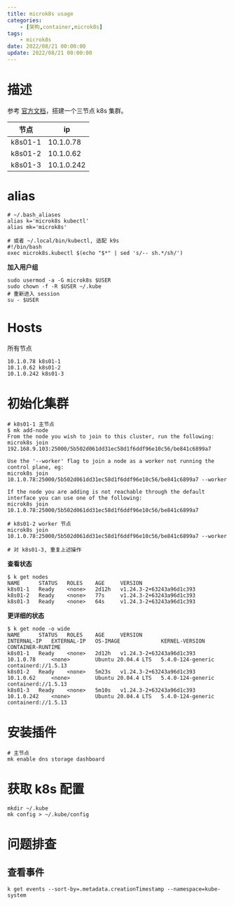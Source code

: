 ```yaml
---
title: microk8s usage
categories: 
	- [架构,container,microk8s]
tags:
	- microk8s
date: 2022/08/21 00:00:00
update: 2022/08/21 00:00:00
---
```


# 描述

参考 [官方文档](https://microk8s.io/docs)，搭建一个三节点 k8s 集群。

| 节点    | ip         |
| ------- | ---------- |
| k8s01-1 | 10.1.0.78  |
| k8s01-2 | 10.1.0.62  |
| k8s01-3 | 10.1.0.242 |

# alias

```shell
# ~/.bash_aliases
alias k='microk8s kubectl'
alias mk='microk8s'

# 或者 ~/.local/bin/kubectl, 适配 k9s
#!/bin/bash
exec microk8s.kubectl $(echo "$*" | sed 's/-- sh.*/sh/')
```

**加入用户组**

```shell
sudo usermod -a -G microk8s $USER
sudo chown -f -R $USER ~/.kube
# 重新进入 session
su - $USER
```

# Hosts

所有节点

```shell
10.1.0.78 k8s01-1
10.1.0.62 k8s01-2
10.1.0.242 k8s01-3
```

# 初始化集群

```shell
# k8s01-1 主节点
$ mk add-node
From the node you wish to join to this cluster, run the following:
microk8s join 192.168.9.103:25000/5b502d061dd31ec58d1f6ddf96e10c56/be841c6899a7

Use the '--worker' flag to join a node as a worker not running the control plane, eg:
microk8s join 10.1.0.78:25000/5b502d061dd31ec58d1f6ddf96e10c56/be841c6899a7 --worker

If the node you are adding is not reachable through the default interface you can use one of the following:
microk8s join 10.1.0.78:25000/5b502d061dd31ec58d1f6ddf96e10c56/be841c6899a7

# k8s01-2 worker 节点
microk8s join 10.1.0.78:25000/5b502d061dd31ec58d1f6ddf96e10c56/be841c6899a7 --worker

# 对 k8s01-3, 重复上述操作
```

**查看状态**

```shell
$ k get nodes
NAME      STATUS   ROLES    AGE     VERSION
k8s01-1   Ready    <none>   2d12h   v1.24.3-2+63243a96d1c393
k8s01-2   Ready    <none>   77s     v1.24.3-2+63243a96d1c393
k8s01-3   Ready    <none>   64s     v1.24.3-2+63243a96d1c393
```

**更详细的状态**

```shell
$ k get node -o wide
NAME      STATUS   ROLES    AGE     VERSION                    INTERNAL-IP   EXTERNAL-IP   OS-IMAGE             KERNEL-VERSION      CONTAINER-RUNTIME
k8s01-1   Ready    <none>   2d12h   v1.24.3-2+63243a96d1c393   10.1.0.78     <none>        Ubuntu 20.04.4 LTS   5.4.0-124-generic   containerd://1.5.13
k8s01-2   Ready    <none>   5m23s   v1.24.3-2+63243a96d1c393   10.1.0.62     <none>        Ubuntu 20.04.4 LTS   5.4.0-124-generic   containerd://1.5.13
k8s01-3   Ready    <none>   5m10s   v1.24.3-2+63243a96d1c393   10.1.0.242    <none>        Ubuntu 20.04.4 LTS   5.4.0-124-generic   containerd://1.5.13
```

# 安装插件

```shell
# 主节点
mk enable dns storage dashboard
```

# 获取 k8s 配置

```shell
mkdir ~/.kube
mk config > ~/.kube/config
```

# 问题排查

## 查看事件

```shell
k get events --sort-by=.metadata.creationTimestamp --namespace=kube-system
```

